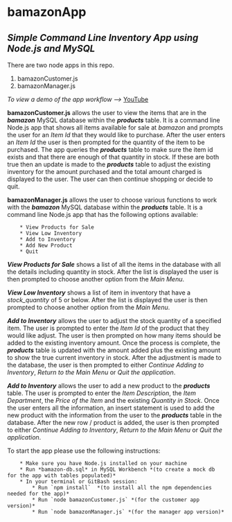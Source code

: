 # bamazonApp
## *Simple Command Line Inventory App using Node.js and MySQL*


There are two node apps in this repo.

1. bamazonCustomer.js
1. bamazonManager.js

_To view a demo of the app workflow -->_ [YouTube](https://youtu.be/Zz_jsAa7WEc)

**bamazonCustomer.js** allows the user to view the items that are in the _**bamazon**_ MySQL database within the _**products**_
	table.  It is a command line Node.js app that shows all items available for sale at _bamazon_ and prompts the user for an
	_Item Id_ that they would like to purchase.  After the user enters an _Item Id_ the user is then prompted for the quantity
	of the item to be purchased.  The app queries the _**products**_ table to make sure the item id exists and that there are
	enough of that quantity in stock.  If these are both true then an update is made to the _**products**_ table to adjust the
	existing inventory for the amount purchased and the total amount charged is displayed to the user.  The user can then 
	continue shopping or decide to quit.

**bamazonManager.js** allows the user to choose various functions to work with the _**bamazon**_ MySQL database within the _**products**_
	table.  It is a command line Node.js app that has the following options available:

		* View Products for Sale
		* View Low Inventory
		* Add to Inventory
		* Add New Product
		* Quit


_**View Products for Sale**_ shows a list of all the items in the database with all the details including quantity in stock.
	After the list is displayed the user is then prompted to choose another option from the _Main Menu_.

_**View Low Inventory**_ shows a list of item in inventory that have a _stock_quantity_ of 5 or below.  After the list is
	displayed the user is then prompted to choose another option from the _Main Menu_.

_**Add to Inventory**_ allows the user to adjust the stock quantity of a specified item.  The user is prompted to enter the
	_Item Id_ of the product that they would like adjust.  The user is then prompted on how many items should be added to 
	the existing inventory amount.  Once the process is complete, the _**products**_ table is updated with the amount added
	plus the existing amount to show the true current inventory in stock.  After the adjustment is made to the database, the
	user is then prompted to either _Continue Adding to Inventory_, _Return to the Main Menu_ or _Quit the application_.

_**Add to Inventory**_ allows the user to add a new product to the _**products**_ table.  The user is prompted to enter the
	_Item Description_, the _Item Department_, the _Price of the Item_ and the existing _Quantity in Stock_.  Once the user
	enters all the information, an insert statement is used to add the new product with the information from the user to the
	_**products**_ table in the database.  After the new row / product is added, the user is then prompted to either 
	_Continue Adding to Inventory_, _Return to the Main Menu_ or _Quit the application_.



To start the app please use the following instructions:

		* Make sure you have Node.js installed on your machine
		* Run *bamazon-db.sql* in MySQL Workbench *(to create a mock db for the app with tables populated)*
		* In your terminal or GitBash session:
			* Run `npm install`  *(to install all the npm dependencies needed for the app)*
			* Run `node bamazonCustomer.js` *(for the customer app version)*
			* Run `node bamazonManager.js` *(for the manager app version)*